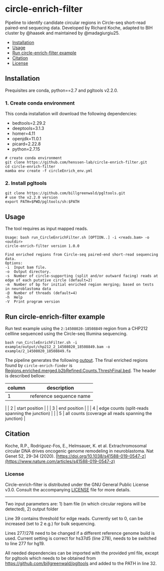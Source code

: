 # circle-enrich-filter

Pipeline to identify candidate circular regions in Circle-seq short-read paired-end sequecing data.
Developed by Richard Koche, adapted to BIH cluster by @haasek and maintained by @madagiurgiu25.

- [Installation](#installation)
- [Usage](#usage)
- [Run circle-enrich-filter example](#run-circle-enrich-filter)
- [Citation](#citation)
- [License](#license)

## Installation <a name="installation"></a> 

Prequisites are conda, python==2.7 and pgltools v2.2.0.

### 1. Create conda environment

This conda installation will download the following dependencies:

- bedtools=2.29.2
- deeptools=3.1.3
- homer=4.11
- openjdk=11.0.1
- picard=2.22.8
- python=2.7.15


```
# create conda environment
git clone https://github.com/henssen-lab/circle-enrich-filter.git
cd circle-enrich-filter
mamba env create -f circleEnrich_env.yml
```

### 2. Install pgltools 

```
git clone https://github.com/billgreenwald/pgltools.git
# use the v2.2.0 version
export PATH=$PWD/pgltools/sh:$PATH
```

## Usage  <a name="usage"></a>

The tool requires as input mapped reads. 

```
Usage: bash run_CircleEnrichFilter.sh [OPTION..] -i <reads.bam> -o <outdir>
circle-enrich-filter version 1.0.0

Find enriched regions from Circle-seq paired-end short-read sequencing data.
Options:
-i	Input bam file.
-o	Output directory.
-s	Number of circle-supporting (split and/or outward facing) reads at edge of each putative circle (default=2)
-m	Number of bp for initial enriched region merging; based on tests in neuroblastoma data
-@	Number of threads (default=4)
-h	Help
-V	Print program version

```


## Run circle-enrich-filter example <a name="run-circle-enrich-filter"></a>

Run test example using the `2:14508020-18508849` region from a CHP212 cellline sequenced using the Circle-seq Illumina sequencing.

```
bash run_CircleEnrichFilter.sh -i example/output/chp212_2_14508020_18508849.bam -o example/2_14508020_18508849.fa 
```

The pipeline generates the following [output](example/ouput). The final enriched regions found by `circle-enrich-finder` is [Regions.enriched.merged.b2bRefined.Counts.ThreshFinal.bed](example/output/Regions_chp212_2_14508020_18508849.enriched.merged.b2bRefined.Counts.ThreshFinal.bed). The header is described bellow:

| column  | description |
|---------|--------------|
| 1       | reference sequence name |
|
| 2       | start position |
| 
| 3       | end position |
|
| 4       | edge counts (split-reads spanning the junction) |
|
| 5       | all counts (coverage all reads spanning the junction) | 


## Citation <a name="citation"></a>

Koche, R.P., Rodriguez-Fos, E., Helmsauer, K. et al. Extrachromosomal circular DNA drives oncogenic genome remodeling in neuroblastoma. Nat Genet 52, 29-34 (2020). 
[https://doi.org/10.1038/s41588-019-0547-z](https://www.nature.com/articles/s41588-019-0547-z)


### License <a name="license"></a>

Circle-enrich-filter is distributed under the GNU General Public License v3.0. Consult the accompanying [LICENSE](https://github.com/henssen-lab/circle-enrich-filter/blob/main/LICENSE) file for more details.


--------

Two input parameters are: 1) bam file (in which circular regions will be detected), 2) output folder

Line 39 contains threshold for edge reads. Currently set to 0, can be increased (set to 2 e.g.) for bulk sequencing.

Lines 277/278 need to be changed if a different reference genome build is used. Current setting is correct for hs37d5 (line 278),
needs to be switched to line 277 for hg19.

All needed dependencies can be imported with the provided yml file, except for pgltools which needs to be obtained from https://github.com/billgreenwald/pgltools and added to the PATH in line 32.
